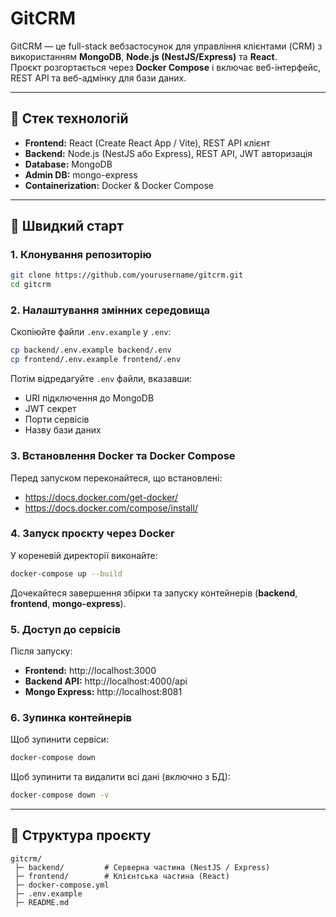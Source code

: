 # GitCRM

GitCRM — це full-stack вебзастосунок для управління клієнтами (CRM) з використанням **MongoDB**, **Node.js (NestJS/Express)** та **React**.  
Проєкт розгортається через **Docker Compose** і включає веб-інтерфейс, REST API та веб-адмінку для бази даних.

---

## 📌 Стек технологій
- **Frontend:** React (Create React App / Vite), REST API клієнт
- **Backend:** Node.js (NestJS або Express), REST API, JWT авторизація
- **Database:** MongoDB
- **Admin DB:** mongo-express
- **Containerization:** Docker & Docker Compose

---

## 🚀 Швидкий старт

### 1. Клонування репозиторію
```bash
git clone https://github.com/yourusername/gitcrm.git
cd gitcrm
```

### 2. Налаштування змінних середовища
Скопіюйте файли `.env.example` у `.env`:
```bash
cp backend/.env.example backend/.env
cp frontend/.env.example frontend/.env
```
Потім відредагуйте `.env` файли, вказавши:
- URI підключення до MongoDB
- JWT секрет
- Порти сервісів
- Назву бази даних

### 3. Встановлення Docker та Docker Compose
Перед запуском переконайтеся, що встановлені:
- https://docs.docker.com/get-docker/
- https://docs.docker.com/compose/install/

### 4. Запуск проєкту через Docker
У кореневій директорії виконайте:
```bash
docker-compose up --build
```
Дочекайтеся завершення збірки та запуску контейнерів (**backend**, **frontend**, **mongo-express**).

### 5. Доступ до сервісів
Після запуску:
- **Frontend:** http://localhost:3000
- **Backend API:** http://localhost:4000/api
- **Mongo Express:** http://localhost:8081

### 6. Зупинка контейнерів
Щоб зупинити сервіси:
```bash
docker-compose down
```
Щоб зупинити та видалити всі дані (включно з БД):
```bash
docker-compose down -v
```

---

## 📂 Структура проєкту
```
gitcrm/
 ├─ backend/         # Серверна частина (NestJS / Express)
 ├─ frontend/        # Клієнтська частина (React)
 ├─ docker-compose.yml
 ├─ .env.example
 ├─ README.md
```
